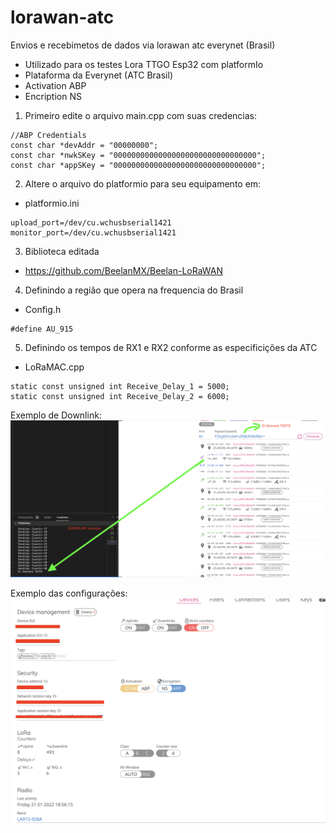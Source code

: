 # lorawan-atc
Envios e recebimetos de dados via lorawan atc everynet (Brasil)


- Utilizado para os testes Lora TTGO Esp32 com platformIo
- Plataforma da Everynet (ATC Brasil)
- Activation ABP
- Encription NS

1. Primeiro edite o arquivo main.cpp com suas credencias:
```
//ABP Credentials 
const char *devAddr = "00000000";
const char *nwkSKey = "00000000000000000000000000000000";
const char *appSKey = "00000000000000000000000000000000";
```
2. Altere o arquivo do platformio para seu equipamento em:
- platformio.ini
```
upload_port=/dev/cu.wchusbserial1421
monitor_port=/dev/cu.wchusbserial1421
```

3. Biblioteca editada
- https://github.com/BeelanMX/Beelan-LoRaWAN

4. Definindo a região que opera na frequencia do Brasil
- Config.h
```
#define AU_915
```

5. Definindo os tempos de RX1 e RX2 conforme as especificições da ATC
- LoRaMAC.cpp
```
static const unsigned int Receive_Delay_1 = 5000;
static const unsigned int Receive_Delay_2 = 6000;
```

Exemplo de Downlink:
![alt text](https://github.com/geovaneferreira/lorawan-atc/blob/main/downlink.png)


Exemplo das configurações:
![alt text](https://github.com/geovaneferreira/lorawan-atc/blob/main/configs.png)
